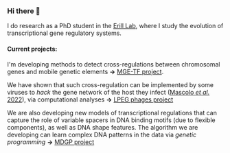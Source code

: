 ### Hi there 👋

I do research as a PhD student in the [Erill Lab](https://erilllab.umbc.edu/), where I study the evolution of transcriptional gene regulatory systems.

#### Current projects:

I'm developing methods to detect cross-regulations between chromosomal genes and mobile genetic elements **&rarr;** [MGE-TF project](https://github.com/ErillLab/MGE_TF).

We have shown that such cross-regulation can be implemented by some viruses to *hack* the gene network of the host they infect ([Mascolo *et al.* 2022](https://www.frontiersin.org/articles/10.3389/fmicb.2022.918015/full)), via computational analyses **&rarr;** [LPEG phages project](https://github.com/ErillLab/LPEG_phages)

We are also developing new models of transcriptional regulations that can capture the role of variable spacers in DNA binding motifs (due to flexible components), as well as DNA shape features.
The algorithm we are developing can learn complex DNA patterns in the data via *genetic programming* **&rarr;** [MDGP project](https://github.com/ErillLab/MD_GP)



<!--
**eliamascolo/eliamascolo** is a ✨ _special_ ✨ repository because its `README.md` (this file) appears on your GitHub profile.

Here are some ideas to get you started:

- 🔭 I’m currently working on ...
- 🌱 I’m currently learning ...
- 👯 I’m looking to collaborate on ...
- 🤔 I’m looking for help with ...
- 💬 Ask me about ...
- 📫 How to reach me: ...
- 😄 Pronouns: ...
- ⚡ Fun fact: ...
-->
